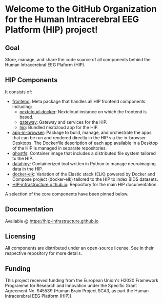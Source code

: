 # Welcome to the GitHub Organization for the Human Intracerebral EEG Platform (HIP) project!

## Goal
Store, manage, and share the code source of all components behind the Human Intracerebral EEG Plaform (HIP).

## HIP Components

It consists of: 
- [frontend](https://github.com/HIP-infrastructure/frontend): Meta package that handles all HIP frontend components including: 
  - [nextcloud-docker](https://github.com/HIP-infrastructure/nextcloud-docker): Nextcloud instance on which the frontend is based.
  - [gateway](https://github.com/HIP-infrastructure/gateway): Gateway and services for the HIP.
  - [hip](https://github.com/HIP-infrastructure/hip): Bundled nextcloud app for the HIP.
- [app-in-browser](https://github.com/HIP-infrastructure/app-in-browser): Package to build, manage, and orchestrate the apps that can be run and rendered directly in the HIP via the in-browser Desktops. 
The Dockerfile description of each app available in a Desktop of the HIP is managed in separate repositories.
- [ghostfs](https://github.com/HIP-infrastructure/ghostfs): Container image that includes a distributed file system tailored to the HIP.
- [datahipy](https://github.com/HIP-infrastructure/datahipy): Containerized tool written in Python to manage neuroimaging data in the HIP.
- [docker-elk](https://github.com/HIP-infrastructure/docker-elk): Variation of the Elastic stack (ELK) powered by Docker and Compose project (docker-elk) tailored to the HIP to index BIDS datasets.
- [HIP-infrastructure.github.io](https://github.com/HIP-infrastructure/HIP-infrastructure.github.io): Repository for the main HIP documentation.

A selection of the core components have been pinned below.

## Documentation

Available @ https://hip-infrastructure.github.io

## Licensing

All components are distributed under an open-source license. See in their respective repository for more details.

## Funding

This project received funding from the European Union's H2020 Framework Programme for Research and Innovation under the Specific Grant Agreement No. 945539 (Human Brain Project SGA3, as part the Human Intracerebral EEG Platform (HIP)).
